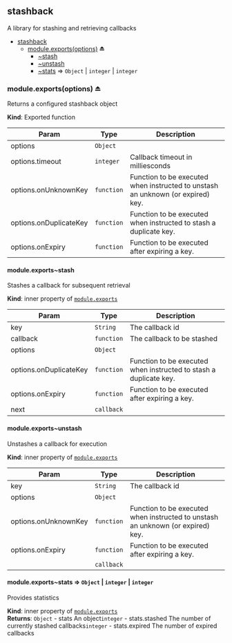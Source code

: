 <a name="module_stashback"></a>
## stashback
A library for stashing and retrieving callbacks


* [stashback](#module_stashback)
  * [module.exports(options)](#exp_module_stashback--module.exports) ⏏
    * [~stash](#module_stashback--module.exports..stash)
    * [~unstash](#module_stashback--module.exports..unstash)
    * [~stats](#module_stashback--module.exports..stats) ⇒ <code>Object</code> \| <code>integer</code> \| <code>integer</code>

<a name="exp_module_stashback--module.exports"></a>
### module.exports(options) ⏏
Returns a configured stashback object

**Kind**: Exported function  

| Param | Type | Description |
| --- | --- | --- |
| options | <code>Object</code> |  |
| options.timeout | <code>integer</code> | Callback timeout in milliesconds |
| options.onUnknownKey | <code>function</code> | Function to be executed when instructed to unstash an unknown (or expired) key. |
| options.onDuplicateKey | <code>function</code> | Function to be executed when instructed to stash a duplicate key. |
| options.onExpiry | <code>function</code> | Function to be executed after expiring a key. |

<a name="module_stashback--module.exports..stash"></a>
#### module.exports~stash
Stashes a callback for subsequent retrieval

**Kind**: inner property of <code>[module.exports](#exp_module_stashback--module.exports)</code>  

| Param | Type | Description |
| --- | --- | --- |
| key | <code>String</code> | The callback id |
| callback | <code>function</code> | The callback to be stashed |
| options | <code>Object</code> |  |
| options.onDuplicateKey | <code>function</code> | Function to be executed when instructed to stash a duplicate key. |
| options.onExpiry | <code>function</code> | Function to be executed after expiring a key. |
| next | <code>callback</code> |  |

<a name="module_stashback--module.exports..unstash"></a>
#### module.exports~unstash
Unstashes a callback for execution

**Kind**: inner property of <code>[module.exports](#exp_module_stashback--module.exports)</code>  

| Param | Type | Description |
| --- | --- | --- |
| key | <code>String</code> | The callback id |
| options | <code>Object</code> |  |
| options.onUnknownKey | <code>function</code> | Function to be executed when instructed to unstash an unknown (or expired) key. |
| options.onExpiry | <code>function</code> | Function to be executed after expiring a key. |
|  | <code>callback</code> |  |

<a name="module_stashback--module.exports..stats"></a>
#### module.exports~stats ⇒ <code>Object</code> \| <code>integer</code> \| <code>integer</code>
Provides statistics

**Kind**: inner property of <code>[module.exports](#exp_module_stashback--module.exports)</code>  
**Returns**: <code>Object</code> - stats             An object<code>integer</code> - stats.stashed     The number of currently stashed callbacks<code>integer</code> - stats.expired     The number of expired callbacks  
